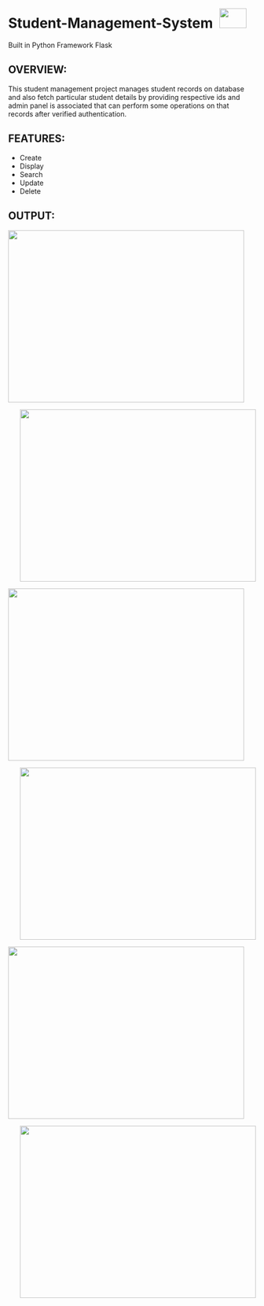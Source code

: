 # Student-Management-System  &nbsp;<img src="https://img.favpng.com/11/20/6/student-information-system-education-management-png-favpng-VCxiAgkzHMH9nxK2WDdbz51Ur.jpg" width="55" height="40">
Built in Python Framework Flask

## OVERVIEW:
This student management project manages student records on database and also fetch particular student details by providing respective ids and admin panel is associated that can perform some operations on that records after verified authentication.

## FEATURES:
- Create
- Display
- Search
- Update
- Delete
## OUTPUT:
  <p>
  <p align="left"><img src="https://user-images.githubusercontent.com/122221586/226708839-aaf96004-3995-4dfe-8dbc-a07f6a474421.png" width=480 height=350>
  <p align="right"><img src="https://user-images.githubusercontent.com/122221586/226721875-09e99e2f-5dca-456d-866e-cfb89b395d00.png" width=480 height=350>
  <p align="left"><img src="https://user-images.githubusercontent.com/122221586/226718469-d16b4df3-457a-47ea-8ea9-8a25ee282a29.png" width=480 height=350>
  <p align="right"><img src="https://user-images.githubusercontent.com/122221586/226716791-846c60a5-c581-4b12-9189-1f46d94af104.png" width=480 height=350>
  <p align="left"><img src="https://user-images.githubusercontent.com/122221586/226719243-23dd82b2-99c5-4f66-8ce7-990ec4fe4d0f.png" width=480 height=350>
   <p align="right"><img src="https://user-images.githubusercontent.com/122221586/226721003-6df320a5-d801-4d64-9316-3f6d7c51d950.png" width=480 height=350>
</p>
